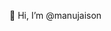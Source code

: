  👋 Hi, I’m @manujaison


<!---
manujaison/manujaison is a ✨ special ✨ repository because its `README.md` (this file) appears on your GitHub profile.
You can click the Preview link to take a look at your changes.
--->
